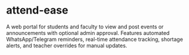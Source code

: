 # attend-ease
A web portal for students and faculty to view and post events or announcements with optional admin approval. Features automated WhatsApp/Telegram reminders, real-time attendance tracking, shortage alerts, and teacher overrides for manual updates.

